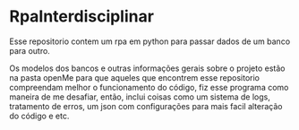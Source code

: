 # RpaInterdisciplinar
Esse repositorio contem um rpa em python para passar dados de um banco para outro.


Os modelos dos bancos e outras informações gerais sobre o projeto estão na pasta openMe para que aqueles que encontrem esse repositorio compreendam melhor o funcionamento do código, fiz esse programa como maneira de me desafiar, então, inclui coisas como um sistema de logs, tratamento de erros, um json com configurações para mais facil alteração do código e etc.